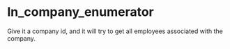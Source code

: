 ln_company_enumerator
=====================
Give it a company id, and it will try to get all employees associated with the company.
